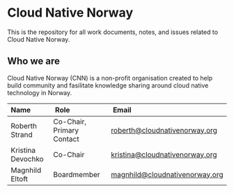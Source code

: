 # Cloud Native Norway

This is the repository for all work documents, notes, and issues related to Cloud Native Norway.

## Who we are

Cloud Native Norway (CNN) is a non-profit organisation created to help build community and fasilitate knowledge sharing around cloud native technology in Norway.

| Name              | Role                      | Email                          |
|:------------------|:--------------------------|:-------------------------------|
|Roberth Strand    |Co-Chair, Primary Contact |roberth@cloudnativenorway.org  |
|Kristina Devochko |Co-Chair                  |kristina@cloudnativenorway.org |
|Magnhild Eltoft   |Boardmember               |magnhild@cloudnativenorway.org |
